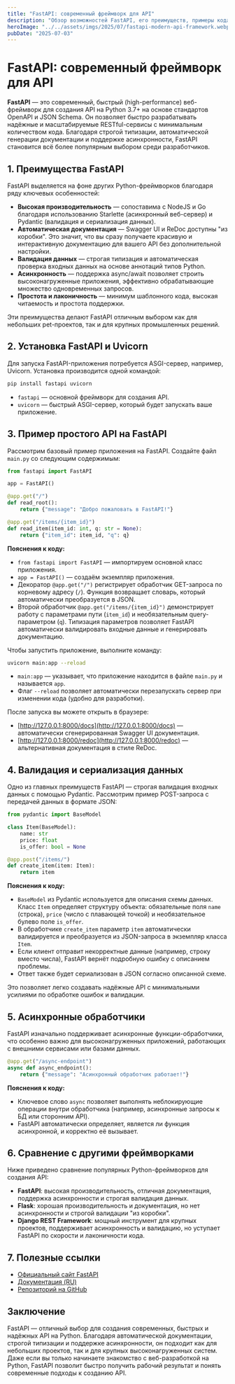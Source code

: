 ```yaml
---
title: "FastAPI: современный фреймворк для API"
description: "Обзор возможностей FastAPI, его преимуществ, примеры кода и сравнение с другими фреймворками для создания современных API на Python."
heroImage: "../../assets/imgs/2025/07/fastapi-modern-api-framework.webp"
pubDate: "2025-07-03"
---
```


# FastAPI: современный фреймворк для API

**FastAPI** — это современный, быстрый (high-performance) веб-фреймворк для создания API на Python 3.7+ на основе стандартов OpenAPI и JSON Schema. Он позволяет быстро разрабатывать надёжные и масштабируемые RESTful-сервисы с минимальным количеством кода. Благодаря строгой типизации, автоматической генерации документации и поддержке асинхронности, FastAPI становится всё более популярным выбором среди разработчиков.

## 1. Преимущества FastAPI

FastAPI выделяется на фоне других Python-фреймворков благодаря ряду ключевых особенностей:

- **Высокая производительность** — сопоставима с NodeJS и Go благодаря использованию Starlette (асинхронный веб-сервер) и Pydantic (валидация и сериализация данных).
- **Автоматическая документация** — Swagger UI и ReDoc доступны "из коробки". Это значит, что вы сразу получаете красивую и интерактивную документацию для вашего API без дополнительной настройки.
- **Валидация данных** — строгая типизация и автоматическая проверка входных данных на основе аннотаций типов Python.
- **Асинхронность** — поддержка async/await позволяет строить высоконагруженные приложения, эффективно обрабатывающие множество одновременных запросов.
- **Простота и лаконичность** — минимум шаблонного кода, высокая читаемость и простота поддержки.

Эти преимущества делают FastAPI отличным выбором как для небольших pet-проектов, так и для крупных промышленных решений.

## 2. Установка FastAPI и Uvicorn

Для запуска FastAPI-приложения потребуется ASGI-сервер, например, Uvicorn. Установка производится одной командой:

```bash
pip install fastapi uvicorn
```

- `fastapi` — основной фреймворк для создания API.
- `uvicorn` — быстрый ASGI-сервер, который будет запускать ваше приложение.

## 3. Пример простого API на FastAPI

Рассмотрим базовый пример приложения на FastAPI. Создайте файл `main.py` со следующим содержимым:

```python
from fastapi import FastAPI

app = FastAPI()

@app.get("/")
def read_root():
    return {"message": "Добро пожаловать в FastAPI!"}

@app.get("/items/{item_id}")
def read_item(item_id: int, q: str = None):
    return {"item_id": item_id, "q": q}
```

**Пояснения к коду:**
- `from fastapi import FastAPI` — импортируем основной класс приложения.
- `app = FastAPI()` — создаём экземпляр приложения.
- Декоратор `@app.get("/")` регистрирует обработчик GET-запроса по корневому адресу (`/`). Функция возвращает словарь, который автоматически преобразуется в JSON.
- Второй обработчик `@app.get("/items/{item_id}")` демонстрирует работу с параметрами пути (`item_id`) и необязательным query-параметром (`q`). Типизация параметров позволяет FastAPI автоматически валидировать входные данные и генерировать документацию.

Чтобы запустить приложение, выполните команду:

```bash
uvicorn main:app --reload
```

- `main:app` — указывает, что приложение находится в файле `main.py` и называется `app`.
- Флаг `--reload` позволяет автоматически перезапускать сервер при изменении кода (удобно для разработки).

После запуска вы можете открыть в браузере:
- [http://127.0.0.1:8000/docs](http://127.0.0.1:8000/docs) — автоматически сгенерированная Swagger UI документация.
- [http://127.0.0.1:8000/redoc](http://127.0.0.1:8000/redoc) — альтернативная документация в стиле ReDoc.

## 4. Валидация и сериализация данных

Одно из главных преимуществ FastAPI — строгая валидация входных данных с помощью Pydantic. Рассмотрим пример POST-запроса с передачей данных в формате JSON:

```python
from pydantic import BaseModel

class Item(BaseModel):
    name: str
    price: float
    is_offer: bool = None

@app.post("/items/")
def create_item(item: Item):
    return item
```

**Пояснения к коду:**
- `BaseModel` из Pydantic используется для описания схемы данных. Класс `Item` определяет структуру объекта: обязательные поля `name` (строка), `price` (число с плавающей точкой) и необязательное булево поле `is_offer`.
- В обработчике `create_item` параметр `item` автоматически валидируется и преобразуется из JSON-запроса в экземпляр класса `Item`.
- Если клиент отправит некорректные данные (например, строку вместо числа), FastAPI вернёт подробную ошибку с описанием проблемы.
- Ответ также будет сериализован в JSON согласно описанной схеме.

Это позволяет легко создавать надёжные API с минимальными усилиями по обработке ошибок и валидации.

## 5. Асинхронные обработчики

FastAPI изначально поддерживает асинхронные функции-обработчики, что особенно важно для высоконагруженных приложений, работающих с внешними сервисами или базами данных.

```python
@app.get("/async-endpoint")
async def async_endpoint():
    return {"message": "Асинхронный обработчик работает!"}
```

**Пояснения к коду:**
- Ключевое слово `async` позволяет выполнять неблокирующие операции внутри обработчика (например, асинхронные запросы к БД или сторонним API).
- FastAPI автоматически определяет, является ли функция асинхронной, и корректно её вызывает.

## 6. Сравнение с другими фреймворками

Ниже приведено сравнение популярных Python-фреймворков для создания API:

- **FastAPI**: высокая производительность, отличная документация, поддержка асинхронности и строгая валидация данных.
- **Flask**: хорошая производительность и документация, но нет асинхронности и строгой валидации "из коробки".
- **Django REST Framework**: мощный инструмент для крупных проектов, поддерживает асинхронность и валидацию, но уступает FastAPI по скорости и лаконичности кода.

## 7. Полезные ссылки

- [Официальный сайт FastAPI](https://fastapi.tiangolo.com/ru/)
- [Документация (RU)](https://fastapi.tiangolo.com/ru/)
- [Репозиторий на GitHub](https://github.com/tiangolo/fastapi)

## Заключение

FastAPI — отличный выбор для создания современных, быстрых и надёжных API на Python. Благодаря автоматической документации, строгой типизации и поддержке асинхронности, он подходит как для небольших проектов, так и для крупных высоконагруженных систем. Даже если вы только начинаете знакомство с веб-разработкой на Python, FastAPI позволит быстро получить рабочий результат и понять современные подходы к созданию API. 
